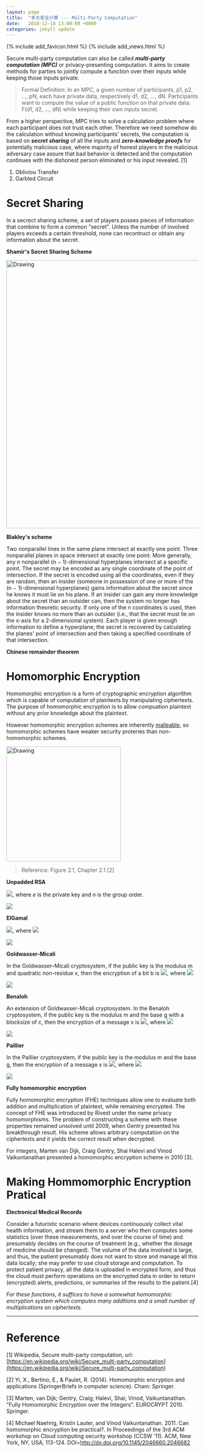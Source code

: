 ```yaml
---
layout: page
title:  "多方安全计算 --- Multi-Party Computation"
date:   2018-12-18 13:00:00 +0000
categories: jekyll update
---
```

{% include add_favicon.html %}
{% include add_views.html %}

Secure multi-party computation can also be called ***multi-party computation (MPC)*** or privacy-presenting computation. It aims to create methods for parties to jointly compute a function over their inputs while keeping those inputs private.

> Formal Definition: In an MPC, a given number of participants, p1, p2, ..., pN, each have private data, respectively d1, d2, ..., dN. Participants want to compute the value of a public function on that private data: F(d1, d2, ..., dN) while keeping their own inputs secret.

From a higher perspective, MPC tries to solve a calculation problem where each participant does not trust each other. Therefore we need somehow do the calculation without knowing participants' secrets, the computation is based on ***secret sharing*** of all the inputs and ***zero-knowledge proofs*** for potentially malicious case, where majority of honest players in the malicious adversary case assure that bad behavior is detected and the computation continues with the dishonest person eliminated or his input revealed. [1]

1. Obliviou Transfer
2. Garbled Circuit

# Secret Sharing

In a secrect sharing scheme, a set of players posses pieces of information that combine to form a common "secret". Unless the number of involved players exceeds a certain threshold, none can recontruct or obtain any information about the secret.

**Shamir's Secret Sharing Scheme**

<img src="{{site.url}}{{site.baseurl}}/img/shamir.png" alt="Drawing" style="width: 700px;"/>

**Blakley's scheme**

Two nonparallel lines in the same plane intersect at exactly one point. Three nonparallel planes in space intersect at exactly one point. More generally, any n nonparallel (n − 1)-dimensional hyperplanes intersect at a specific point. The secret may be encoded as any single coordinate of the point of intersection. If the secret is encoded using all the coordinates, even if they are random, then an insider (someone in possession of one or more of the (n − 1)-dimensional hyperplanes) gains information about the secret since he knows it must lie on his plane. If an insider can gain any more knowledge about the secret than an outsider can, then the system no longer has information theoretic security. If only one of the n coordinates is used, then the insider knows no more than an outsider (i.e., that the secret must lie on the x-axis for a 2-dimensional system). Each player is given enough information to define a hyperplane; the secret is recovered by calculating the planes' point of intersection and then taking a specified coordinate of that intersection. 

**Chinese remainder theorem**

# Homomorphic Encryption

Homomorphic encryption is a form of cryptographic encryption algorithm which is capable of computation of plaintexts by manipulating ciphertexts. The purpose of homomorphic encryption is to allow compuation plaintext without any prior knowledge about the plaintext.	

However homomorphic encryption schemes are inherently [malleable](https://en.wikipedia.org/wiki/Malleability_(cryptography)), so homomorphic schemes have weaker security proteries than non-homomorphic schemes.

<img src="{{site.url}}{{site.baseurl}}/img/group_hm.png" alt="Drawing" style="width: 300px;"/>

>Reference: Figure 2.1, Chapter 2.1 [2]

**Unpadded RSA**

<img src="http://chart.googleapis.com/chart?cht=tx&chl= E(m)= m^e\quad mod\quad n" style="border:none;">, where *e* is the private key and *n* is the group order.

<img src="http://chart.googleapis.com/chart?cht=tx&chl= E(x_1)\cdot E(x_2)= {x_1}^e \cdot {x_2}^e\quad mod\quad n = E(x_1 \cdot x_2)" style="border:none;">

**ElGamal**

<img src="http://chart.googleapis.com/chart?cht=tx&chl= E(m)= (g^r, m \cdot h^r)" style="border:none;">, where <img src="http://chart.googleapis.com/chart?cht=tx&chl= r \in (0,\quad \dots\quad, m-1),\quad h = g^x" style="border:none;">

<img src="http://chart.googleapis.com/chart?cht=tx&chl= E(x_1)\cdot E(x_2)= (g^{r_1}, m \cdot h^{r_1})\cdot (g^{r_2}, m \cdot h^{r_2}) = (g^{r_1\quad %2B \quad r_2}, m \cdot h^{r_1\quad %2B \quad r_2}) = E(x_1 %2B x_2)" style="border:none;">

**Goldwasser-Micali**

In the Goldwasser–Micali cryptosystem, if the public key is the modulus m and quadratic non-residue x, then the encryption of a bit b is <img src="http://chart.googleapis.com/chart?cht=tx&chl= E(b) = x^b\quad r^2\quad mod\quad m" style="border:none;">, where <img src="http://chart.googleapis.com/chart?cht=tx&chl= r \in (0, \quad m-1)" style="border:none;">

<img src="http://chart.googleapis.com/chart?cht=tx&chl= E(b_1)\cdot E(b_2)= x^{b_1}\quad {r_1}^2\quad x^{b_2}\quad {r_2}^2\quad mod \quad m = x^{b_1 %2B b_2} \quad (r_1 r_2)^2\quad mod \quad m " style="border:none;">


**Benaloh**

An extension of Goldwasser-Micali cryptosystem. In the Benaloh cryptosystem, if the public key is the modulus m and the base g with a blocksize of c, then the encryption of a message x is <img src="http://chart.googleapis.com/chart?cht=tx&chl= E(x) = g^x\quad r^c\quad mod\quad m" style="border:none;">, where <img src="http://chart.googleapis.com/chart?cht=tx&chl= r \in (0, \quad m-1)" style="border:none;">

<img src="http://chart.googleapis.com/chart?cht=tx&chl= E(x_1)\cdot E(x_2)= g^{x_1}\quad {r_1}^c\quad g^{x_2}\quad {r_2}^c\quad mod \quad m = g^{x_1 %2B x_2} \quad (r_1 r_2)^c\quad mod \quad m " style="border:none;">


**Paillier**

In the Paillier cryptosystem, if the public key is the modulus m and the base g, then the encryption of a message x is <img src="http://chart.googleapis.com/chart?cht=tx&chl= E(x) = g^x\quad r^m\quad mod\quad m^2" style="border:none;">, where <img src="http://chart.googleapis.com/chart?cht=tx&chl= r \in (0, \quad m-1)" style="border:none;">

<img src="http://chart.googleapis.com/chart?cht=tx&chl= E(x_1)\cdot E(x_2)= g^{x_1}\quad {r_1}^m\quad g^{x_2}\quad {r_2}^m\quad mod \quad m^2 = g^{x_1 %2B x_2} \quad (r_1 r_2)^m\quad mod \quad m^2 " style="border:none;">

**Fully homomorphic encryption**

Fully homomorphic encryption (FHE) techniques allow one to evaluate both addition and multiplication of plaintext, while remaining encrypted. The concept of FHE was introduced by Rivest under the name privacy homomorphisms. The problem of constructing a scheme with these properties remained unsolved until 2009, when Gentry presented his breakthrough result. His scheme allows arbitrary computation on the ciphertexts and it yields the correct result when decrypted.

For integers,  Marten van Dijk, Craig Gentry, Shai Halevi and Vinod Vaikuntanathan presented a homomorphic encryption scheme in 2010 [3].

# Making Hommomorphic Encryption Pratical

**Electronical Medical Records**

Consider a futuristic scenario where devices continuously collect vital health information, and stream them to
a server who then computes some statistics (over these measurements, and over the course of time) and presumably
decides on the course of treatment (e.g., whether the dosage of medicine should be changed). The volume of the data involved is large, and thus, the patient presumably does not want to store and manage all this data locally; she may prefer to use cloud storage and computation. To protect patient privacy, all the data is uploaded in encrypted form, and thus the cloud must perform operations on the encrypted data in order to return (encrypted) alerts, predictions, or summaries of the results to the patient.[4]

*For these functions, it suffices to have a somewhat homomorphic encryption system which
computes many additions and a small number of multiplications on ciphertexts.*

---
# Reference

[1]  Wikipedia, Secure multi-party computation, url: [https://en.wikipedia.org/wiki/Secure_multi-party_computation](https://en.wikipedia.org/wiki/Secure_multi-party_computation)

[2] Yi, X., Bertino, E., & Paulet, R. (2014). Homomorphic encryption and applications (SpringerBriefs in computer science). Cham: Springer.

[3] Marten, van Dijk; Gentry, Craig; Halevi, Shai; Vinod, Vaikuntanathan. "Fully Homomorphic Encryption over the Integers". EUROCRYPT 2010. Springer.

[4] Michael Naehrig, Kristin Lauter, and Vinod Vaikuntanathan. 2011. Can homomorphic encryption be practical?. In Proceedings of the 3rd ACM workshop on Cloud computing security workshop (CCSW '11). ACM, New York, NY, USA, 113-124. DOI=http://dx.doi.org/10.1145/2046660.2046682 
